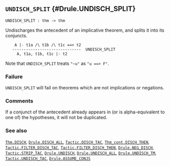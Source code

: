 ## `UNDISCH_SPLIT` {#Drule.UNDISCH_SPLIT}


```
UNDISCH_SPLIT : thm -> thm
```



Undischarges the antecedent of an implicative theorem,
and splits it into its conjuncts.


    
        A |- t1a /\ t1b /\ t1c ==> t2
       ------------------------------  UNDISCH_SPLIT
         A, t1a, t1b, t1c |- t2
    
Note that `UNDISCH_SPLIT` treats `"~u"` as `"u ==> F"`.

### Failure

`UNDISCH_SPLIT` will fail on theorems which are not implications or negations.

### Comments

If a conjunct of the antecedent already appears in 
(or is alpha-equivalent to one of) the hypotheses, it will not be duplicated.

### See also

[`Thm.DISCH`](#Thm.DISCH), [`Drule.DISCH_ALL`](#Drule.DISCH_ALL), [`Tactic.DISCH_TAC`](#Tactic.DISCH_TAC), [`Thm_cont.DISCH_THEN`](#Thm_cont.DISCH_THEN), [`Tactic.FILTER_DISCH_TAC`](#Tactic.FILTER_DISCH_TAC), [`Tactic.FILTER_DISCH_THEN`](#Tactic.FILTER_DISCH_THEN), [`Drule.NEG_DISCH`](#Drule.NEG_DISCH), [`Tactic.STRIP_TAC`](#Tactic.STRIP_TAC), [`Drule.UNDISCH`](#Drule.UNDISCH), [`Drule.UNDISCH_ALL`](#Drule.UNDISCH_ALL), [`Drule.UNDISCH_TM`](#Drule.UNDISCH_TM), [`Tactic.UNDISCH_TAC`](#Tactic.UNDISCH_TAC), [`Drule.ASSUME_CONJS`](#Drule.ASSUME_CONJS)

